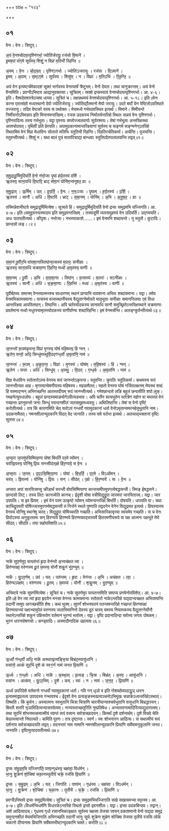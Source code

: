 +++
title = "१२३"

+++


## ०१
वेनः। वेनः। त्रिष्टुप्।

अ॒यं वे॒नश्चो॑दय॒त्पृश्नि॑गर्भा॒ ज्योति॑र्जरायू॒ रज॑सो वि॒माने॑ ।  
इ॒मम॒पां सं॑ग॒मे सूर्य॑स्य॒ शिशुं॒ न विप्रा॑ म॒तिभी॑ रिहन्ति ॥

अ॒यम् । वे॒नः । चो॒द॒य॒त् । पृश्नि॑ऽगर्भाः । ज्योतिः॑ऽजरायुः । रज॑सः । वि॒ऽमाने॑ ।  
इ॒मम् । अ॒पाम् । स॒म्ऽग॒मे । सूर्य॑स्य । शिशु॑म् । न । विप्राः॑ । म॒तिऽभिः॑ । रि॒ह॒न्ति॒ ॥

अयं वेन इत्यष्टर्चमेकादशं सूक्तं भार्गवस्य वेनस्यार्षं त्रैष्टुभम्। वेनो देवता। तथा चानुक्रान्तम्। अयं वेनो वैन्यमिति। प्रवर्ग्येऽभिष्टव आद्यानुवक्तव्या। सूत्रितम्। स्रक्वे द्रप्सस्यायं वेनश्चोदयत्पृश्निगर्भाः। आ. ४-६। इति। वैश्वदेवशस्त्रेऽप्यषा धाय्या। सूत्रितं च। तक्षन्रथमयं वेनश्चोदयत्पृश्निगर्भाः। आ. ५-१८। इति॥वेनः कान्त एतत्संज्ञो मध्यस्थानो देवो ज्योतिर्जरायुः। ज्योतिर्द्योतमानो मेघो जरायुः। उदरे बर्घो येन वेष्टितोऽवतिष्ठते तज्जरायु। तदिव वेष्टको यस्य स तथोक्तः। मेघमध्ये गर्भवदवस्थित इत्यर्थः। मिमाने। मिमीयन्ते निर्मीयन्तेऽस्मिन्नाप इति मिनानमन्तरिक्षम्। रजस उदकस्य निर्मातर्यन्तरिक्षे स्थितः सन्नयं वेनः पृश्निगर्भाः। पृश्निरादित्यः तस्य गर्भभूताः। यद्वा पृश्नयः सप्तोज्ज्वलवर्णाः सूर्यरश्मयः। तेषां गर्भभूताः अन्तरिक्षस्था अपश्चोदयत्। पृथिवीं प्रति प्रेरयति। अपामुदकानामान्तरिक्ष्याणां सूर्यस्य च सङ्गमे सङ्ग्मनेन्ऽतरिक्षे स्थितमिमं वेनं विप्रा मेधाविनः सोतारो मतिभिः स्तुतिभी रिहन्ति। रिहतिरर्चतिकर्मा। अर्चन्ति। पूजयन्ति। स्तुवन्तीत्यर्थः। शिशुं न। यथा बालं पुत्रं मातापित्राद्या बान्धवाः स्तुतिपदैरुपलालयन्ति तद्वत्॥१॥

## ०२
वेनः। वेनः। त्रिष्टुप्।

स॒मु॒द्रादू॒र्मिमुदि॑यर्ति वे॒नो न॑भो॒जाः पृ॒ष्ठं ह॑र्य॒तस्य॑ दर्शि ।  
ऋ॒तस्य॒ साना॒वधि॑ वि॒ष्टपि॒ भ्राट् स॑मा॒नं योनि॑म॒भ्य॑नूषत॒ व्राः ॥

स॒मु॒द्रात् । ऊ॒र्मिम् । उत् । इ॒य॒र्ति॒ । वे॒नः । न॒भः॒ऽजाः । पृ॒ष्ठम् । ह॒र्य॒तस्य॑ । द॒र्शि॒ ।  
ऋ॒तस्य॑ । सानौ॑ । अधि॑ । वि॒ष्टपि॑ । भ्राट् । स॒मा॒नम् । योनि॑म् । अ॒भि । अ॒नू॒ष॒त॒ । व्राः ॥

तस्मिन्नेवाभीष्टवे समुद्रादूर्मिमित्येषा। सूत्र्यते हि। समुद्रादूर्मिमुदियर्ति वेनो द्रप्सः समुद्रमभि यज्जिगति। आ. ४-७। इति॥समुद्द्रवन्त्यस्मादाप इति समुद्रमन्तरिक्षम् । तस्मादूर्मिं जलसमूहमयं वेन उदियर्ति। उद्गमयति। अधः पातयतीत्यर्थः। कीदृशः। नभोजाः। नभस्याकाशे.......। इमं वेनमभि शब्दायन्ते। नु स्तुतौ। कुटादिः। छान्दसो लङ्।।२॥

## ०३
वेनः। वेनः। त्रिष्टुप्।

स॒मा॒नं पू॒र्वीर॒भि वा॑वशा॒नास्तिष्ठ॑न्व॒त्सस्य॑ मा॒तरः॒ सनी॑ळाः ।  
ऋ॒तस्य॒ साना॒वधि॑ चक्रमा॒णा रि॒हन्ति॒ मध्वो॑ अ॒मृत॑स्य॒ वाणीः॑ ॥

स॒मा॒नम् । पू॒र्वीः । अ॒भि । वा॒व॒शा॒नाः । तिष्ठ॑न् । व॒त्सस्य॑ । मा॒तरः॑ । सऽनी॑ळाः ।  
ऋ॒तस्य॑ । सानौ॑ । अधि॑ । च॒क्र॒मा॒णाः । रि॒हन्ति॑ । मध्वः॑ । अ॒मृत॑स्य । वाणीः॑ ॥

पूर्वीर्बह्व्यः समानम् वेनस्यात्मनश्च साधारणम् स्थानं प्राप्याभि वावशाना अभितः शब्दायमानाः। यद्वा। तमेव वेनमभिकामयमानाः। वत्सस्य वत्सस्थानीयस्य वैद्युताग्नेर्मातरो मातृभूताः सनीळाः समाननिलयाः एवं विधा आन्तरिक्ष्या आपस्तिष्ठन्। तिष्ठन्ति। अपि चर्तस्योदकस्य सानावधि सानौ समुच्छ्रितेऽन्तरिक्षस्थाने चक्रमाणाः प्रवर्तमाना मध्वो मधुरस्यामृतस्योदकस्य वाणीर्वाण्यः शब्दारिहन्ति। इमं वेनमर्चन्ति। अलङ्ग्कुर्वन्तीत्यर्थः॥३॥

## ०४
वेनः। वेनः। त्रिष्टुप्।

जा॒नन्तो॑ रू॒पम॑कृपन्त॒ विप्रा॑ मृ॒गस्य॒ घोषं॑ महि॒षस्य॒ हि ग्मन् ।  
ऋ॒तेन॒ यन्तो॒ अधि॒ सिन्धु॑मस्थुर्वि॒दद्ग॑न्ध॒र्वो अ॒मृता॑नि॒ नाम॑ ॥

जा॒नन्तः॑ । रू॒पम् । अ॒कृ॒प॒न्त॒ । विप्राः॑ । मृ॒गस्य॑ । घोष॑म् । म॒हि॒षस्य॑ । हि । ग्मन् ।  
ऋ॒तेन॑ । यन्तः॑ । अधि॑ । सिन्धु॑म् । अ॒स्थुः॒ । वि॒दत् । ग॒न्ध॒र्वः । अ॒मृता॑नि । नाम॑ ॥

विप्रा मेधाविनः स्तोतारोऽस्य वेनस्य रूपं जानन्तोऽकृपन्त। स्तुवन्ति। क्रुपतिः स्तुतिकर्मा। कथमस्य रूपं जानन्तीत्यत आह। मृगस्यान्वेषणीयस्य महिषस्य। महन्नामैतत्। महतो वेनस्य घोषं गर्जितलक्षनम् मेघस्थं शब्दं हि यस्माद्ग्मन् अभिगच्छन्ति आतस्तदीयम् रूपं जानन्तीत्यर्थः। गमेश्छान्दसे लङि बहुलं छन्दसीति शपो लुक्। गमहनेत्युपधालोपः। बहुलं छन्दस्यमाङ्योगेऽपीत्यडभावः। अपि चर्तेन सत्यभुतेन स्तोत्रेण यज्ञेन वा यम्तस्तं वेनं गच्छन्तः प्राप्नुवन्तो जनाः सिन्धुं स्यन्दनशीलं जलसमूहमध्यस्तुः। अथितिष्ठन्ति। तेषां स वेनो वृष्टिं करोतीत्यर्थः। तत्र किं कारणमिति चेत् यतोऽयं गन्धर्वो गवामुदकानां धर्ता वेनोऽमृतान्यमरनहेतुभूतानि नाम। उदकनामैतत्। नमनशीलान्युदकानि विदत् वेद जानाति। तस्य वशे वर्तन्त इत्यर्थः। अतस्तद्भक्तानां वृष्टिः सुलभा॥४॥

## ०५
वेनः। वेनः। त्रिष्टुप्।

अ॒प्स॒रा जा॒रमु॑पसिष्मिया॒णा योषा॑ बिभर्ति पर॒मे व्यो॑मन् ।  
चर॑त्प्रि॒यस्य॒ योनि॑षु प्रि॒यः सन्त्सीद॑त्प॒क्षे हि॑र॒ण्यये॒ स वे॒नः ॥

अ॒प्स॒राः । जा॒रम् । उ॒प॒ऽसि॒ष्मि॒या॒णा । योषा॑ । बि॒भ॒र्ति॒ । प॒र॒मे । विऽओ॑मन् ।  
चर॑त् । प्रि॒यस्य॑ । योनि॑षु । प्रि॒यः । सन् । सीद॑त् । प॒क्षे । हि॒र॒ण्यये॑ । सः । वे॒नः ॥

अप्सरा अपां सारयित्र्यप्सु क्रीडार्थं सरन्ती वोपसिष्मियाणा कान्तसमीपमुपगत्येषद्धसन्ती। स्मिङ् ईषद्धसने। छान्दसो लिट्। तस्य लिटः कानज्वेति कानच्। ईदृशी योषा स्त्रीविद्युद्रूपा जारमपां जारयितारम्। यद्वा। जार उपपतिः। स इव प्रियम् । इमं वेनं परम उत्कृष्टे व्योमन् व्योमन्यन्तरिक्षे बिभर्ति। पोषयति। धारयति वा। यथा काचिद्रूपवती योषिज्जारमुपगम्येषद्धसन्ती तं निर्जने स्थले पुष्णाति तद्वदनेन वेनेन विद्युद्रमत इत्यर्थः। प्रियस्यास्य वेनस्य योनिषु स्थानेषु चरत्। विद्युद्रूपा योषिच्चरति गच्छति। अभिसारिकावृत्त्या स्वयमेव गच्छति। स च वेनः प्रियोऽस्या अनुकूलतमः सन् हिरण्यये हिरण्मये हिरण्मयवद्भास्वर्वे हितरमणीयरूपे वा पक्ष आत्मनः पक्षभूते मेघे सीदत्। सीदति। तया सहोपविशति॥५॥

## ०६
वेनः। वेनः। त्रिष्टुप्।

नाके॑ सुप॒र्णमुप॒ यत्पत॑न्तं हृ॒दा वेन॑न्तो अ॒भ्यच॑क्षत त्वा ।  
हिर॑ण्यपक्षं॒ वरु॑णस्य दू॒तं य॒मस्य॒ योनौ॑ शकु॒नं भु॑र॒ण्युम् ॥

नाके॑ । सु॒ऽप॒र्णम् । उप॑ । यत् । पत॑न्तम् । हृ॒दा । वेन॑न्तः । अ॒भि । अच॑क्षत । त्वा॒ ।  
हिर॑ण्यऽपक्ष॑म् । वरु॑णस्य । दू॒तम् । य॒मस्य॑ । योनौ॑ । श॒कु॒नम् । भु॒र॒ण्युम् ॥

अभिष्टवे नाके सुपर्णमित्येषा। सूत्रितं च। नाके सुपर्णमुप यत्पतन्तमिति समाप्य प्रणवेनोपविशेत्। आ. ४-७। इति॥हे वेन त्वा त्वां हृदा हृदयेन मनसा वेनन्तः कामयमानाः स्तोतारो नाकेऽन्तरिक्षे यद्यदाभ्यचक्षत अभिपश्यन्ति तदानीं त्वमुप आगच्छसीति शेषः। कथं भुतम्। सुपर्णं शोभनपतनं पतन्तमन्तरिक्षे गच्छन्तं हिरण्यपक्षं हिरण्मयाभ्यां पक्षाभ्यामुपेतं वरुणस्य जलाभिमानिनो देवस्य दूतं चारम् यमस्य नियामकस्य वैद्युताग्नेर्योनौ स्थानेऽन्तरिक्षे शकुनं पक्षिरूपेण वर्तमानं भुरण्यं भर्तारम्। यद्वा। वृष्टि प्रदानादिन्दा सर्वस्य जगतः पोषकम्। भुरन धारनपोषणयोः। कण्ड्वादिः। अस्मादौणादिक उप्रत्ययः॥६॥

## ०७
वेनः। वेनः। त्रिष्टुप्।

ऊ॒र्ध्वो ग॑न्ध॒र्वो अधि॒ नाके॑ अस्थात्प्र॒त्यङ्चि॒त्रा बिभ्र॑द॒स्यायु॑धानि ।  
वसा॑नो॒ अत्कं॑ सुर॒भिं दृ॒शे कं स्व१॒॑र्ण नाम॑ जनत प्रि॒याणि॑ ॥

ऊ॒र्ध्वः । ग॒न्ध॒र्वः । अधि॑ । नाके॑ । अ॒स्था॒त् । प्र॒त्यङ् । चि॒त्रा । बिभ्र॑त् । अ॒स्य॒ । आयु॑धानि ।  
वसा॑नः । अत्क॑म् । सु॒ऽर॒भिम् । दृ॒शे । कम् । स्वः॑ । न । नाम॑ । ज॒न॒त॒ । प्रि॒याणि॑ ॥

ऊर्ध्व उपरिदेशे वर्तमानो गन्धर्वो गवामुदकानां धर्ता। गवि गन् धृञो व इति गोशब्दोपपदाद्धृञ् धारन इत्यस्माद्वप्रत्य्त्य उपपदस्य गन्भावश्च। ईदृशो वेनः प्रत्यङ्ङस्मत्प्रत्यञ्चनोऽभिमुखः सन्नाकेऽध्यन्तरिक्षेऽस्थात्। तिष्थति। किं कुर्वन्। अस्यात्मनः स्वभुतानि चित्रा चित्राणि चारनीयान्याश्चर्यभुतानि वायुधानि बिभ्रद्धारयन्। बिभर्तेः शतरि भृञामिदित्यभ्यासस्येत्वम्। नाभ्यस्ताच्छतुरिति नुम्प्रतिषेधः। अभ्यस्तानामादिरित्याद्युदात्तत्वम्। तथा सुरभिं शोभनमत्कमात्मीयं व्याप्तं रूपं वसानः सर्वत्राच्छादयन्। किमर्थं दृशे दर्शनार्थम्। दृशे विख्ये चेति केप्रत्य्त्यान्तो निपात्यते। कमिति पूरणः। तत्र दृष्टान्तः। स्वर्ण। स्वः शोभनारन आदित्यः। स यथात्मीयं रूपं दर्शनाय सर्वत्राच्छादयति तद्वत्। तदनन्तरं नाम नामानि नमनशीलान्युदकानि प्रियाणि सर्वेषामनुकूलानि जनत। जनयति। वृष्टिमुत्पादयतीत्यर्थः॥७॥

## ०८
वेनः। वेनः। त्रिष्टुप्।

द्र॒प्सः स॑मु॒द्रम॒भि यज्जिगा॑ति॒ पश्य॒न्गृध्र॑स्य॒ चक्ष॑सा॒ विध॑र्मन् ।  
भा॒नुः शु॒क्रेण॑ शो॒चिषा॑ चका॒नस्तृ॒तीये॑ चक्रे॒ रज॑सि प्रि॒याणि॑ ॥

द्र॒प्सः । स॒मु॒द्रम् । अ॒भि । यत् । जिगा॑ति । पश्य॑न् । गृध्र॑स्य । चक्ष॑सा । विऽध॑र्मन् ।  
भा॒नुः । शु॒क्रेण॑ । शो॒चिषा॑ । च॒का॒नः । तृ॒तीये॑ । च॒क्रे॒ । रज॑सि । प्रि॒याणि॑ ॥

प्रवर्ग्येऽभिष्तवे द्रप्सः समुद्रमित्येषा। सुत्रितं च। द्रप्सः समुद्रमभियज्जिगाति सखे सखायमभ्या ववृत्स्व। आ. ४-७। इति।विधर्मन्विधर्मणि विधारकेऽन्तरिक्षे स्थितो द्रप्सो द्रवनशीलः। यद्वा। द्रप्सा उदकबिन्दवः। तद्वान्। अर्श आदित्वादच्। गृध्रस्य गृधो रसानभिकाङ्क्षतः सूर्यस्य चक्षसा तेजसा पश्यन् प्रकाशमानो वेनो यद्यदा समुद्रं समुन्दनशीलं मेघमभिजिगाति अभिगच्छति तदानीं भानुः सूर्यः शुक्रेण शुभ्रेण शोचिषा तेजसा तृतीये रजसि लोके चकानो दीप्यनामः प्रियाणि सर्वेषामभीष्टान्युदकानि चक्ते। करोति॥८॥